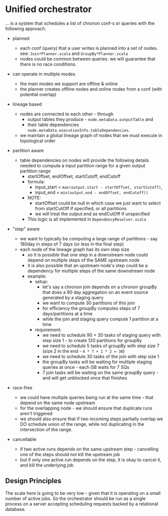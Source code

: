 # Unified orchestrator

... is a system that schedules a list of chronon conf-s or queries with the following approach.

- planned
  - each conf (query) that a user writes is planned into a set of nodes. see: `Join*Planner.scala` and `GroupBy*Planner.scala`
  - nodes could be common between queries. we will guarantee that there is no race conditions.
  
- can operate in multiple modes
  - the main modes we support are offline & online
  - the planner creates offline nodes and online nodes from a conf (with potential overlap)
  
- lineage based 
  - nodes are connected to each other - through 
    - output tables they produce - `node.metaData.outputTable` and
    - their table dependencies `node.metaData.executionInfo.tableDependencies`.
  - we maintain a global lineage graph of nodes that we must execute in topological order
  
- partition aware
  - table dependencies on nodes will provide the following details needed to compute a input partition range for a given output partition range
    - startOffset, endOffset, startCutoff, endCutoff
    - formula: 
      - input_start = `max(output.start - startOffset, startCutoff)`,
      - input_end = `min(output.end - endOffset, endCutoff))`
    - NOTE:  
      - startOffset could be null in which case we just want to select from startCutOff if specified, or all partitions
      - we will treat the output.end as endCutOff if unspecified
    - This logic is all implemented in `DependencyResolver.scala`

- "step" aware
  - we want to typically be computing a large range of partitions - say 180day in steps of 7 days (or less in the final step)
  - each node of the lineage graph has its own step size
    - so it is possible that one step in a downstream node could depend on multiple steps of the SAME upstream node
    - it is also possible that an upstream node's step could be a dependency for multiple steps of the same downstream node
    - example: 
      - setup:
        - let's say a chronon join depends on a chronon groupBy that does a 90 day aggregation on an event source generated by a staging query
        - we want to compute 30 partitions of this join
        - for efficiency the groupBy computes steps of 7 days/partitions at a time
        - while the join and staging query compute 1 partition at a time
      - requirement:
        - we need to schedule 90 + 30 tasks of staging query with step size 1 - to create 120 partitions for groupBy
        - we need to schedule 5 tasks of groupBy with step size 7 (size 2 in the end - `4 * 7 + 1 * 2 = 30`)
        - we need to schedule 30 tasks of the join with step size 1
        - the groupBy tasks will be waiting for multiple staging queries at once - each GB waits for 7 SQs
        - 7 join tasks will be waiting on the same groupBy query - and will get unblocked once that finishes
  
- race-free
  - we could have multiple queries being run at the same time - that depend on the same node upstream
  - for the overlapping node - we should ensure that duplicate runs aren't triggered
  - we should also ensure that if two incoming steps partially overlap we DO schedule union of the range, while not duplicating in the intersection of the range.

- cancellable
  - if two active runs depends on the same upstream step - cancelling one of the steps should not kill the upstream job
  - but if only one active run depends on the step, it is okay to cancel it, and kill the underlying job

## Design Principles

The scale here is going to be very low - given that it is operating on a small number of active jobs.
So the orchestrator should be run as a single process on a server accepting scheduling requests backed by a relational database.


